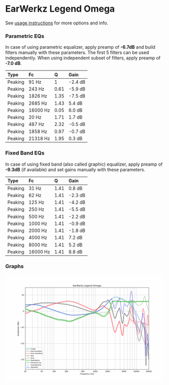 # EarWerkz Legend Omega
See [usage instructions](https://github.com/jaakkopasanen/AutoEq#usage) for more options and info.

### Parametric EQs
In case of using parametric equalizer, apply preamp of **-6.7dB** and build filters manually
with these parameters. The first 5 filters can be used independently.
When using independent subset of filters, apply preamp of **-7.0 dB**.

| Type    | Fc       |    Q | Gain    |
|:--------|:---------|:-----|:--------|
| Peaking | 91 Hz    | 1    | -2.4 dB |
| Peaking | 243 Hz   | 0.61 | -5.9 dB |
| Peaking | 1826 Hz  | 1.35 | -7.5 dB |
| Peaking | 2685 Hz  | 1.43 | 5.4 dB  |
| Peaking | 16000 Hz | 0.05 | 6.0 dB  |
| Peaking | 20 Hz    | 1.71 | 1.7 dB  |
| Peaking | 487 Hz   | 2.32 | -0.5 dB |
| Peaking | 1858 Hz  | 0.97 | -0.7 dB |
| Peaking | 21318 Hz | 1.95 | 0.3 dB  |

### Fixed Band EQs
In case of using fixed band (also called graphic) equalizer, apply preamp of **-9.3dB**
(if available) and set gains manually with these parameters.

| Type    | Fc       |    Q | Gain    |
|:--------|:---------|:-----|:--------|
| Peaking | 31 Hz    | 1.41 | 0.8 dB  |
| Peaking | 62 Hz    | 1.41 | -2.3 dB |
| Peaking | 125 Hz   | 1.41 | -4.2 dB |
| Peaking | 250 Hz   | 1.41 | -5.5 dB |
| Peaking | 500 Hz   | 1.41 | -2.2 dB |
| Peaking | 1000 Hz  | 1.41 | -0.9 dB |
| Peaking | 2000 Hz  | 1.41 | -1.8 dB |
| Peaking | 4000 Hz  | 1.41 | 7.2 dB  |
| Peaking | 8000 Hz  | 1.41 | 5.2 dB  |
| Peaking | 16000 Hz | 1.41 | 8.8 dB  |

### Graphs
![](./EarWerkz%20Legend%20Omega.png)